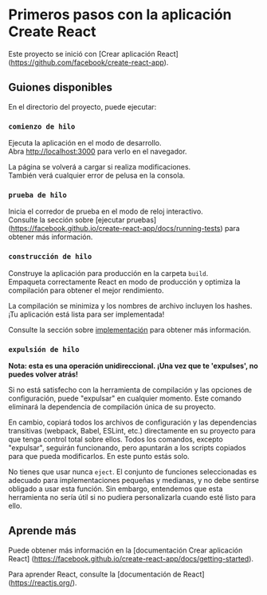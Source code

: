 # Primeros pasos con la aplicación Create React

Este proyecto se inició con [Crear aplicación React] (https://github.com/facebook/create-react-app).

## Guiones disponibles

En el directorio del proyecto, puede ejecutar:

### `comienzo de hilo`

Ejecuta la aplicación en el modo de desarrollo.\
Abra [http://localhost:3000](http://localhost:3000) para verlo en el navegador.

La página se volverá a cargar si realiza modificaciones.\
También verá cualquier error de pelusa en la consola.

### `prueba de hilo`

Inicia el corredor de prueba en el modo de reloj interactivo.\
Consulte la sección sobre [ejecutar pruebas] (https://facebook.github.io/create-react-app/docs/running-tests) para obtener más información.

### `construcción de hilo`

Construye la aplicación para producción en la carpeta `build`.\
Empaqueta correctamente React en modo de producción y optimiza la compilación para obtener el mejor rendimiento.

La compilación se minimiza y los nombres de archivo incluyen los hashes.\
¡Tu aplicación está lista para ser implementada!

Consulte la sección sobre [implementación](https://facebook.github.io/create-react-app/docs/deployment) para obtener más información.

### `expulsión de hilo`

**Nota: esta es una operación unidireccional. ¡Una vez que te 'expulses', no puedes volver atrás!**

Si no está satisfecho con la herramienta de compilación y las opciones de configuración, puede "expulsar" en cualquier momento. Este comando eliminará la dependencia de compilación única de su proyecto.

En cambio, copiará todos los archivos de configuración y las dependencias transitivas (webpack, Babel, ESLint, etc.) directamente en su proyecto para que tenga control total sobre ellos. Todos los comandos, excepto "expulsar", seguirán funcionando, pero apuntarán a los scripts copiados para que pueda modificarlos. En este punto estás solo.

No tienes que usar nunca `eject`. El conjunto de funciones seleccionadas es adecuado para implementaciones pequeñas y medianas, y no debe sentirse obligado a usar esta función. Sin embargo, entendemos que esta herramienta no sería útil si no pudiera personalizarla cuando esté listo para ello.

## Aprende más

Puede obtener más información en la [documentación Crear aplicación React] (https://facebook.github.io/create-react-app/docs/getting-started).

Para aprender React, consulte la [documentación de React] (https://reactjs.org/).